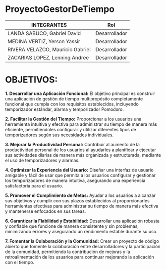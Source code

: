 # ProyectoGestorDeTiempo

| INTEGRANTES           | Rol           |
|-----------------------|---------------|
| LANDA SABUCO, Gabriel David | Desarrollador |
| MEDINA VERTIZ, Yerson Yassir | Desarrollador |
| RIVERA VELAZCO, Mauricio Gabriel | Desarrollador |
| ZACARIAS LOPEZ, Lenning Andree | Desarrollador |

# OBJETIVOS:


**1. Desarrollar una Aplicación Funcional:** El objetivo principal es construir una aplicación de gestión de tiempo multipropósito completamente funcional que cumpla con los requisitos establecidos, incluyendo temporizador estándar, alarma y temporizador Pomodoro.

**2. Facilitar la Gestión del Tiempo:** Proporcionar a los usuarios una herramienta intuitiva y efectiva para administrar su tiempo de manera más eficiente, permitiéndoles configurar y utilizar diferentes tipos de temporizadores según sus necesidades individuales.

**3. Mejorar la Productividad Personal:** Contribuir al aumento de la productividad personal de los usuarios al ayudarles a planificar y ejecutar sus actividades diarias de manera más organizada y estructurada, mediante el uso de temporizadores y alarmas.

**4. Optimizar la Experiencia del Usuario:** Diseñar una interfaz de usuario amigable y fácil de usar que permita a los usuarios configurar y gestionar los temporizadores de manera intuitiva, asegurando una experiencia satisfactoria para el usuario.

**5. Promover el Cumplimiento de Metas:** Ayudar a los usuarios a alcanzar sus objetivos y cumplir con sus plazos establecidos al proporcionarles herramientas efectivas para administrar su tiempo de manera más efectiva y mantenerse enfocados en sus tareas.

**6. Garantizar la Fiabilidad y Estabilidad:** Desarrollar una aplicación robusta y confiable que funcione de manera consistente y sin problemas, minimizando errores y asegurando un rendimiento estable durante su uso.

**7. Fomentar la Colaboración y la Comunidad:** Crear un proyecto de código abierto que fomente la colaboración entre desarrolladores y la participación de la comunidad, permitiendo la contribución de mejoras y la retroalimentación de los usuarios para continuar mejorando la aplicación con el tiempo. 
